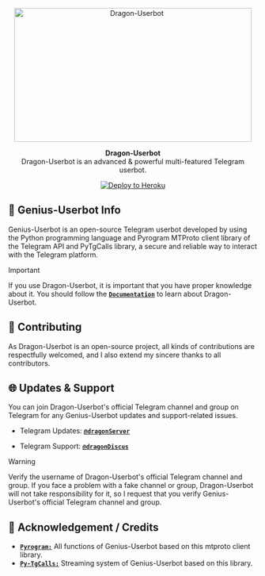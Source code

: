 <p align="center">
<a href="https://github.com/Sumitmeena12/Genius-Userbot"><img src="https://telegra.ph/file/a3f0b11c9778742cb973a.jpg" height="270" width="480" alt="Dragon-Userbot"/></a>
</p>

<p align="center">
<b>Dragon-Userbot</b><br/>
Dragon-Userbot is an advanced & powerful multi-featured Telegram userbot.
</p>

<p align="center">
<a href="https://heroku.com/deploy?template=https://github.com/Sumitmeena12/Genius-Userbot">
<img src="AdityaHalder/resource/images/Heroku.svg" alt="Deploy to Heroku"></a>
</p>

<h2>🤖 Genius-Userbot Info</h2>
<p title="Dragon-Userbot">Genius-Userbot is an open-source Telegram userbot developed by using the Python programming language and Pyrogram MTProto client library of the Telegram API and PyTgCalls library, a secure and reliable way to interact with the Telegram platform.</p>

> [!IMPORTANT]
> If you use Dragon-Userbot, it is important that you have proper knowledge about it. You should follow the [**`Documentation`**](https://t.me/dragondpworld) to learn about Dragon-Userbot.

<h2>🤝 Contributing</h2>
<p title="Contributing">As Dragon-Userbot is an open-source project, all kinds of contributions are respectfully welcomed, and I also extend my sincere thanks to all contributors.</p>

<h2>🌐 Updates & Support</h2>
<p title="Support">You can join Dragon-Userbot's official Telegram channel and group on Telegram for any Genius-Userbot updates and support-related issues.</p>

- Telegram Updates: [**`@dragonServer`**](https://t.me/dragondpworld)

- Telegram Support: [**`@dragonDiscus`**](https://t.me/apnihavelixd)
> [!WARNING]  
> Verify the username of Dragon-Userbot's official Telegram channel and group. If you face a problem with a fake channel or group, Dragon-Userbot will not take responsibility for it, so I request that you verify Genius-Userbot's official Telegram channel and group.


<h2>📑 Acknowledgement / Credits</h2>

- [**`Pyrogram:`**](https://github.com/pyrogram) All functions of Genius-Userbot based on this mtproto client library.
- [**`Py-TgCalls:`**](https://github.com/py-tgcalls) Streaming system of Genius-Userbot based on this library.

